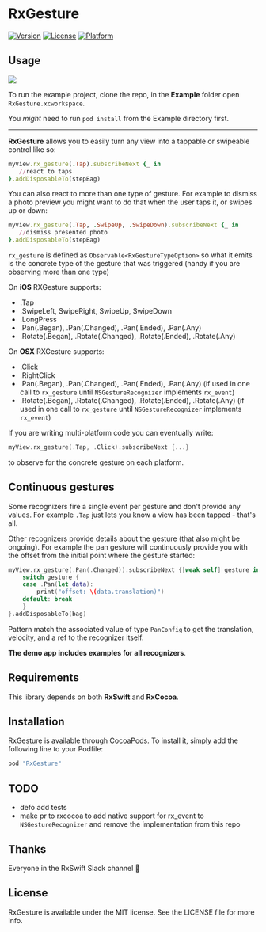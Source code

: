 # RxGesture

[![Version](https://img.shields.io/cocoapods/v/RxGesture.svg?style=flat)](http://cocoapods.org/pods/RxGesture)
[![License](https://img.shields.io/cocoapods/l/RxGesture.svg?style=flat)](http://cocoapods.org/pods/RxGesture)
[![Platform](https://img.shields.io/cocoapods/p/RxGesture.svg?style=flat)](http://cocoapods.org/pods/RxGesture)

## Usage

![](Pod/Assets/demo.gif)

To run the example project, clone the repo, in the __Example__ folder open `RxGesture.xcworkspace`.

You _might_ need to run `pod install` from the Example directory first.

---

__RxGesture__ allows you to easily turn any view into a tappable or swipeable control like so:

```ruby
myView.rx_gesture(.Tap).subscribeNext {_ in
   //react to taps
}.addDisposableTo(stepBag)
```

You can also react to more than one type of gesture. For example to dismiss a photo preview you might want to do that when the user taps it, or swipes up or down:

```ruby
myView.rx_gesture(.Tap, .SwipeUp, .SwipeDown).subscribeNext {_ in
   //dismiss presented photo
}.addDisposableTo(stepBag)
```

`rx_gesture` is defined as `Observable<RxGestureTypeOption>` so what it emits is the concrete type of the gesture that was triggered (handy if you are observing more than one type)

On __iOS__ RXGesture supports:

 - .Tap
 - .SwipeLeft, SwipeRight, SwipeUp, SwipeDown
 - .LongPress
 - .Pan(.Began), .Pan(.Changed), .Pan(.Ended), .Pan(.Any)
 - .Rotate(.Began), .Rotate(.Changed), .Rotate(.Ended), .Rotate(.Any)

On __OSX__ RXGesture supports:

 - .Click
 - .RightClick
 - .Pan(.Began), .Pan(.Changed), .Pan(.Ended), .Pan(.Any) (if used in one call to `rx_gesture` until `NSGestureRecognizer` implements `rx_event`)
 - .Rotate(.Began), .Rotate(.Changed), .Rotate(.Ended), .Rotate(.Any) (if used in one call to `rx_gesture` until `NSGestureRecognizer` implements `rx_event`)

If you are writing multi-platform code you can eventually write:

```swift
myView.rx_gesture(.Tap, .Click).subscribeNext {...}
```

to observe for the concrete gesture on each platform.

## Continuous gestures

Some recognizers fire a single event per gesture and don't provide any values. For example `.Tap` just lets you know a view has been tapped - that's all.

Other recognizers provide details about the gesture (that also might be ongoing). For example the pan gesture will continuously provide you with the offset from the initial point where the gesture started:

```swift
myView.rx_gesture(.Pan(.Changed)).subscribeNext {[weak self] gesture in
    switch gesture {
    case .Pan(let data):
	    print("offset: \(data.translation)")
    default: break
    }
}.addDisposableTo(bag)
```

Pattern match the associated value of type `PanConfig` to get the translation, velocity, and a ref to the recognizer itself.

__The demo app includes examples for all recognizers__.

## Requirements

This library depends on both __RxSwift__ and __RxCocoa__.

## Installation

RxGesture is available through [CocoaPods](http://cocoapods.org). To install
it, simply add the following line to your Podfile:

```ruby
pod "RxGesture"
```

## TODO

- defo add tests
- make pr to rxcocoa to add native support for rx_event to `NSGestureRecognizer` and remove the implementation from this repo

## Thanks

Everyone in the RxSwift Slack channel 💯

## License

RxGesture is available under the MIT license. See the LICENSE file for more info.
